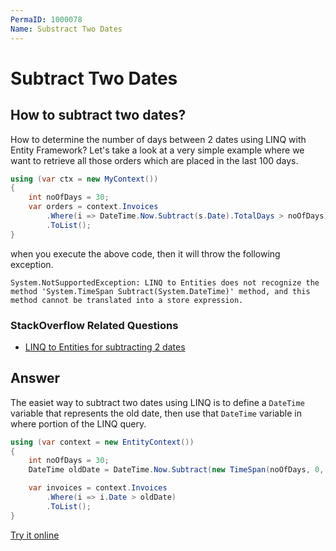 ```yaml
---
PermaID: 1000078
Name: Substract Two Dates
---
```


# Subtract Two Dates

## How to subtract two dates? 

How to determine the number of days between 2 dates using LINQ with Entity Framework? Let's take a look at a very simple example where we want to retrieve all those orders which are placed in the last 100 days.


```csharp
using (var ctx = new MyContext())
{
    int noOfDays = 30;
    var orders = context.Invoices
        .Where(i => DateTime.Now.Subtract(s.Date).TotalDays > noOfDays)
        .ToList();
}
```

when you execute the above code, then it will throw the following exception.

`System.NotSupportedException: LINQ to Entities does not recognize the method 'System.TimeSpan Subtract(System.DateTime)' method, and this method cannot be translated into a store expression.`

### StackOverflow Related Questions

 - [LINQ to Entities for subtracting 2 dates](https://stackoverflow.com/questions/570858/linq-to-entities-for-subtracting-2-dates)

## Answer

The easiet way to subtract two dates using LINQ is to define a `DateTime` variable that represents the old date, then use that `DateTime` variable in where portion of the LINQ query.


```csharp
using (var context = new EntityContext())
{	
	int noOfDays = 30;
	DateTime oldDate = DateTime.Now.Subtract(new TimeSpan(noOfDays, 0, 0, 0, 0));

	var invoices = context.Invoices
 		.Where(i => i.Date > oldDate)
 		.ToList();
}
```
[Try it online](https://dotnetfiddle.net/C0vwtL)